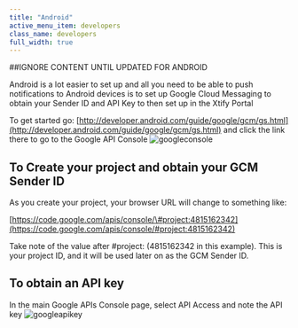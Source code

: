 ```yaml
---
title: "Android"
active_menu_item: developers
class_name: developers
full_width: true
---
```


##IGNORE CONTENT UNTIL UPDATED FOR ANDROID

Android is a lot easier to set up and all you need to be able to push notifications to Android devices is to set up Google Cloud Messaging to obtain your Sender ID and API Key to then set up in the Xtify Portal

To get started go: [http://developer.android.com/guide/google/gcm/gs.html](http://developer.android.com/guide/google/gcm/gs.html) and click the link there to go to the Google API Console
![googleconsole](/img/docs/googleconsole.png)

## To Create your project and obtain your GCM Sender ID

As you create your project, your browser URL will change to something like:

[https://code.google.com/apis/console/\#project:4815162342](https://code.google.com/apis/console/#project:4815162342)

Take note of the value after \#project: (4815162342 in this example). This is your project ID, and it will be used later on as the GCM Sender ID.

## To obtain an API key

In the main Google APIs Console page, select API Access and note the API key
![googleapikey](/img/docs/googleapikey.png)

